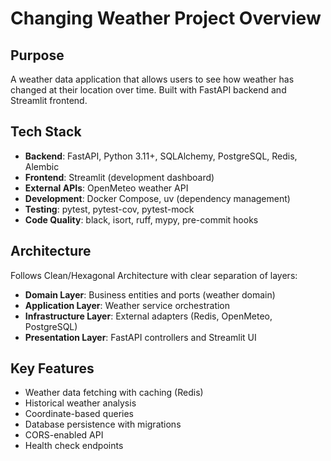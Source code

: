# Changing Weather Project Overview

## Purpose
A weather data application that allows users to see how weather has changed at their location over time. Built with FastAPI backend and Streamlit frontend.

## Tech Stack
- **Backend**: FastAPI, Python 3.11+, SQLAlchemy, PostgreSQL, Redis, Alembic
- **Frontend**: Streamlit (development dashboard)
- **External APIs**: OpenMeteo weather API
- **Development**: Docker Compose, uv (dependency management)
- **Testing**: pytest, pytest-cov, pytest-mock
- **Code Quality**: black, isort, ruff, mypy, pre-commit hooks

## Architecture
Follows Clean/Hexagonal Architecture with clear separation of layers:
- **Domain Layer**: Business entities and ports (weather domain)
- **Application Layer**: Weather service orchestration
- **Infrastructure Layer**: External adapters (Redis, OpenMeteo, PostgreSQL)
- **Presentation Layer**: FastAPI controllers and Streamlit UI

## Key Features
- Weather data fetching with caching (Redis)
- Historical weather analysis
- Coordinate-based queries
- Database persistence with migrations
- CORS-enabled API
- Health check endpoints
